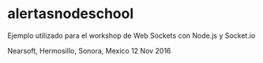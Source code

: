 # alertasnodeschool

Ejemplo utilizado para el workshop de Web Sockets con Node.js y Socket.io

Nearsoft, Hermosillo, Sonora, Mexico
12 Nov 2016
